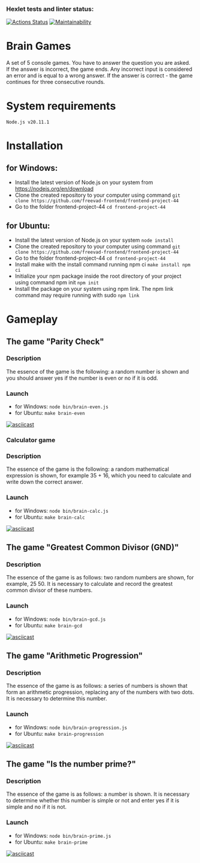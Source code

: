 ### Hexlet tests and linter status:

[![Actions Status](https://github.com/freevad-frontend/frontend-project-44/actions/workflows/hexlet-check.yml/badge.svg)](https://github.com/freevad-frontend/frontend-project-44/actions)
[![Maintainability](https://api.codeclimate.com/v1/badges/aaaf529c3aebf3beddf4/maintainability)](https://codeclimate.com/github/freevad-frontend/frontend-project-44/maintainability)


# Brain Games

A set of 5 console games.
You have to answer the question you are asked.
If the answer is incorrect, the game ends. Any incorrect input is considered an error and is equal to a wrong answer.
If the answer is correct - the game continues for three consecutive rounds.

# System requirements
	Node.js v20.11.1

# Installation
## for Windows:

- Install the latest version of Node.js on your system from https://nodejs.org/en/download
- Clone the created repository to your computer using command 
	`git clone https://github.com/freevad-frontend/frontend-project-44`
- Go to the folder frontend-project-44
	`cd frontend-project-44`

## for Ubuntu:

- Install the latest version of Node.js on your system 
	`node install`
- Clone the created repository to your computer using command 
	`git clone https://github.com/freevad-frontend/frontend-project-44`
- Go to the folder frontend-project-44
	`cd frontend-project-44`
- Install make with the install command running npm ci
	`make install npm ci`
- Initialize your npm package inside the root directory of your project using command npm init
	`npm init`
- Install the package on your system using npm link. The npm link command may require running with sudo
	`npm link`


# Gameplay
## The game "Parity Check"
### Description
The essence of the game is the following: a random number is shown and you should answer yes if the number is even or no if it is odd.
### Launch

- for Windows:
  `node bin/brain-even.js`
- for Ubuntu:
  `make brain-even`

[![asciicast](https://asciinema.org/a/645949.svg)](https://asciinema.org/a/645949)

### Calculator game
### Description
The essence of the game is the following: a random mathematical expression is shown, for example 35 + 16, which you need to calculate and write down the correct answer.
### Launch

- for Windows:
  `node bin/brain-calc.js`
- for Ubuntu:
  `make brain-calc`

[![asciicast](https://asciinema.org/a/645946.svg)](https://asciinema.org/a/645946?t=15)

## The game "Greatest Common Divisor (GND)"
### Description
The essence of the game is as follows: two random numbers are shown, for example, 25 50. It is necessary to calculate and record the greatest common divisor of these numbers.
### Launch

- for Windows:
  `node bin/brain-gcd.js`
- for Ubuntu:
  `make brain-gcd`

[![asciicast](https://asciinema.org/a/DFNAWnMdLvuWFZGlTARzFJXGy.svg)](https://asciinema.org/a/DFNAWnMdLvuWFZGlTARzFJXGy)

## The game "Arithmetic Progression"
### Description
The essence of the game is as follows: a series of numbers is shown that form an arithmetic progression, replacing any of the numbers with two dots. It is necessary to determine this number.
### Launch

- for Windows:
  `node bin/brain-progression.js`
- for Ubuntu:
  `make brain-progression`

[![asciicast](https://asciinema.org/a/645951.svg)](https://asciinema.org/a/645951)

## The game "Is the number prime?"
### Description
The essence of the game is as follows: a number is shown. It is necessary to determine whether this number is simple or not and enter yes if it is simple and no if it is not.
### Launch

- for Windows:
  `node bin/brain-prime.js`
- for Ubuntu:
  `make brain-prime`

[![asciicast](https://asciinema.org/a/BGtQ1I9jGPojqvXs3DhVKcfyh.svg)](https://asciinema.org/a/BGtQ1I9jGPojqvXs3DhVKcfyh)
